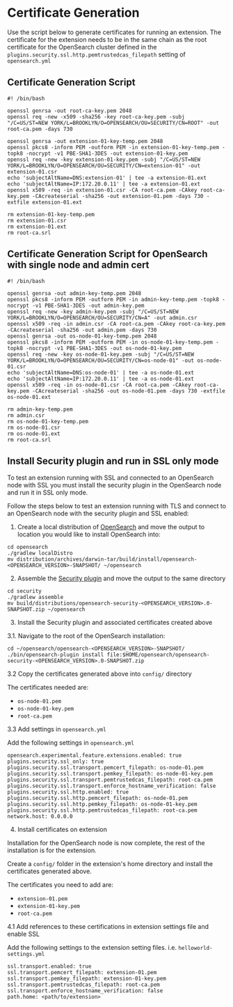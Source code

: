 # Certificate Generation

Use the script below to generate certificates for running an extension. 
The certificate for the extension needs to be in the same chain as the 
root certificate for the OpenSearch cluster defined in the `plugins.security.ssl.http.pemtrustedcas_filepath`
setting of `opensearch.yml`


## Certificate Generation Script

```
#! /bin/bash

openssl genrsa -out root-ca-key.pem 2048
openssl req -new -x509 -sha256 -key root-ca-key.pem -subj "/C=US/ST=NEW YORK/L=BROOKLYN/O=OPENSEARCH/OU=SECURITY/CN=ROOT" -out root-ca.pem -days 730

openssl genrsa -out extension-01-key-temp.pem 2048
openssl pkcs8 -inform PEM -outform PEM -in extension-01-key-temp.pem -topk8 -nocrypt -v1 PBE-SHA1-3DES -out extension-01-key.pem
openssl req -new -key extension-01-key.pem -subj "/C=US/ST=NEW YORK/L=BROOKLYN/O=OPENSEARCH/OU=SECURITY/CN=extension-01" -out extension-01.csr
echo 'subjectAltName=DNS:extension-01' | tee -a extension-01.ext
echo 'subjectAltName=IP:172.20.0.11' | tee -a extension-01.ext
openssl x509 -req -in extension-01.csr -CA root-ca.pem -CAkey root-ca-key.pem -CAcreateserial -sha256 -out extension-01.pem -days 730 -extfile extension-01.ext

rm extension-01-key-temp.pem
rm extension-01.csr
rm extension-01.ext
rm root-ca.srl
```

## Certificate Generation Script for OpenSearch with single node and admin cert

```
#! /bin/bash

openssl genrsa -out admin-key-temp.pem 2048
openssl pkcs8 -inform PEM -outform PEM -in admin-key-temp.pem -topk8 -nocrypt -v1 PBE-SHA1-3DES -out admin-key.pem
openssl req -new -key admin-key.pem -subj "/C=US/ST=NEW YORK/L=BROOKLYN/O=OPENSEARCH/OU=SECURITY/CN=A" -out admin.csr
openssl x509 -req -in admin.csr -CA root-ca.pem -CAkey root-ca-key.pem -CAcreateserial -sha256 -out admin.pem -days 730
openssl genrsa -out os-node-01-key-temp.pem 2048
openssl pkcs8 -inform PEM -outform PEM -in os-node-01-key-temp.pem -topk8 -nocrypt -v1 PBE-SHA1-3DES -out os-node-01-key.pem
openssl req -new -key os-node-01-key.pem -subj "/C=US/ST=NEW YORK/L=BROOKLYN/O=OPENSEARCH/OU=SECURITY/CN=os-node-01" -out os-node-01.csr
echo 'subjectAltName=DNS:os-node-01' | tee -a os-node-01.ext
echo 'subjectAltName=IP:172.20.0.11' | tee -a os-node-01.ext
openssl x509 -req -in os-node-01.csr -CA root-ca.pem -CAkey root-ca-key.pem -CAcreateserial -sha256 -out os-node-01.pem -days 730 -extfile os-node-01.ext

rm admin-key-temp.pem
rm admin.csr
rm os-node-01-key-temp.pem
rm os-node-01.csr
rm os-node-01.ext
rm root-ca.srl
```

## Install Security plugin and run in SSL only mode

To test an extension running with SSL and connected to an OpenSearch node with SSL you must install
the security plugin in the OpenSearch node and run it in SSL only mode.

Follow the steps below to test an extension running with TLS and connect to an OpenSearch node with 
the security plugin and SSL enabled:

1. Create a local distribution of [OpenSearch](https://github.com/opensearch-project/opensearch) and move the output to location you would like to install
OpenSearch into:

```
cd opensearch
./gradlew localDistro
mv distribution/archives/darwin-tar/build/install/opensearch-<OPENSEARCH_VERSION>-SNAPSHOT/ ~/opensearch
```

2. Assemble the [Security plugin](https://github.com/opensearch-project/security) and move the output to the same directory

```
cd security
./gradlew assemble
mv build/distributions/opensearch-security-<OPENSEARCH_VERSION>.0-SNAPSHOT.zip ~/opensearch
```

3. Install the Security plugin and associated certificates created above

3.1. Navigate to the root of the OpenSearch installation:

```
cd ~/opensearch/opensearch-<OPENSEARCH_VERSION>-SNAPSHOT/
./bin/opensearch-plugin install file:$HOME/opensearch/opensearch-security-<OPENSEARCH_VERSION>.0-SNAPSHOT.zip
```

3.2 Copy the certificates generated above into `config/` directory

The certificates needed are:

- `os-node-01.pem`
- `os-node-01-key.pem`
- `root-ca.pem`

3.3 Add settings in `opensearch.yml`

Add the following settings in `opensearch.yml`

```
opensearch.experimental.feature.extensions.enabled: true
plugins.security.ssl_only: true
plugins.security.ssl.transport.pemcert_filepath: os-node-01.pem
plugins.security.ssl.transport.pemkey_filepath: os-node-01-key.pem
plugins.security.ssl.transport.pemtrustedcas_filepath: root-ca.pem
plugins.security.ssl.transport.enforce_hostname_verification: false
plugins.security.ssl.http.enabled: true
plugins.security.ssl.http.pemcert_filepath: os-node-01.pem
plugins.security.ssl.http.pemkey_filepath: os-node-01-key.pem
plugins.security.ssl.http.pemtrustedcas_filepath: root-ca.pem
network.host: 0.0.0.0
```

4. Install certificates on extension

Installation for the OpenSearch node is now complete, the rest of the installation is for the extension.

Create a `config/` folder in the extension's home directory and install the certificates generated above.

The certificates you need to add are:

- `extension-01.pem`
- `extension-01-key.pem`
- `root-ca.pem`

4.1 Add references to these certifications in extension settings file and enable SSL

Add the following settings to the extension setting files. i.e. `helloworld-settings.yml`

```
ssl.transport.enabled: true
ssl.transport.pemcert_filepath: extension-01.pem
ssl.transport.pemkey_filepath: extension-01-key.pem
ssl.transport.pemtrustedcas_filepath: root-ca.pem
ssl.transport.enforce_hostname_verification: false
path.home: <path/to/extension>
```